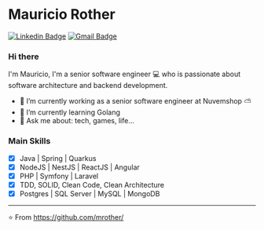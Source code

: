 # Mauricio Rother

[![Linkedin Badge](https://img.shields.io/badge/-LinkedIn-blue?style=flat-square&logo=Linkedin&logoColor=white&link=https://www.linkedin.com/in/mauriciorother/)](https://www.linkedin.com/in/mauriciorother/)
[![Gmail Badge](https://img.shields.io/badge/-Gmail-c14438?style=flat-square&logo=Gmail&logoColor=white&link=mailto:mauriciorother@gmail.com)](mailto:mauriciorother@gmail.com/)
<br>

### Hi there 

I'm Mauricio, I'm a senior software engineer 💻 who is passionate about software architecture and backend development.

- 🔭 I’m currently working as a senior software engineer at Nuvemshop ⛅
- 🌱 I’m currently learning Golang
- 💬 Ask me about: tech, games, life...

### Main Skills

- [x] Java | Spring | Quarkus
- [x] NodeJS | NestJS | ReactJS | Angular
- [x] PHP | Symfony | Laravel
- [x] TDD, SOLID, Clean Code, Clean Architecture
- [x] Postgres | SQL Server | MySQL | MongoDB

---
⭐️ From https://github.com/mrother/
